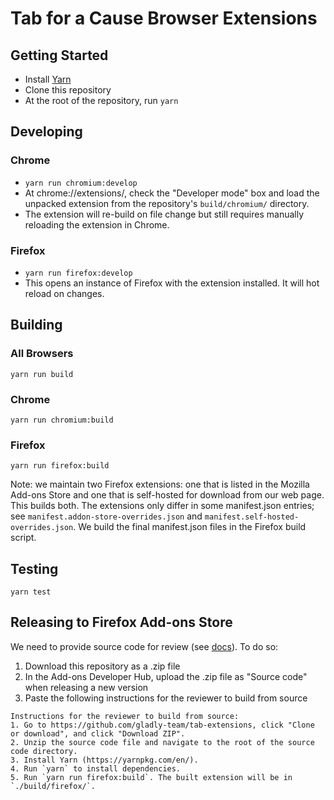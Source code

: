 # Tab for a Cause Browser Extensions

## Getting Started

* Install [Yarn](https://yarnpkg.com/en/)
* Clone this repository
* At the root of the repository, run `yarn`

## Developing

### Chrome
* `yarn run chromium:develop`
* At chrome://extensions/, check the "Developer mode" box and load the unpacked extension from the repository's `build/chromium/` directory.
* The extension will re-build on file change but still requires manually reloading the extension in Chrome.

### Firefox
* `yarn run firefox:develop`
* This opens an instance of Firefox with the extension installed. It will hot reload on changes.

## Building

### All Browsers
`yarn run build`

### Chrome
`yarn run chromium:build`

### Firefox
`yarn run firefox:build`

Note: we maintain two Firefox extensions: one that is listed in the Mozilla Add-ons Store and one that is self-hosted for download from our web page. This builds both. The extensions only differ in some manifest.json entries; see `manifest.addon-store-overrides.json` and `manifest.self-hosted-overrides.json`. We build the final manifest.json files in the Firefox build script.

## Testing
`yarn test`

## Releasing to Firefox Add-ons Store

We need to provide source code for review (see [docs](https://developer.mozilla.org/en-US/docs/Mozilla/Add-ons/Source_Code_Submission)). To do so:

1. Download this repository as a .zip file
2. In the Add-ons Developer Hub, upload the .zip file as "Source code" when releasing a new version
3. Paste the following instructions for the reviewer to build from source
```
Instructions for the reviewer to build from source:
1. Go to https://github.com/gladly-team/tab-extensions, click "Clone or download", and click "Download ZIP".
2. Unzip the source code file and navigate to the root of the source code directory.
3. Install Yarn (https://yarnpkg.com/en/).
4. Run `yarn` to install dependencies.
5. Run `yarn run firefox:build`. The built extension will be in `./build/firefox/`.
